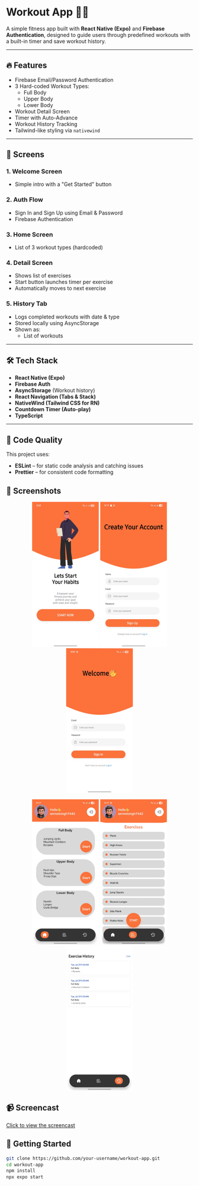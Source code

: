 # Workout App 🏋️‍♂️

A simple fitness app built with **React Native (Expo)** and **Firebase Authentication**, designed to guide users through predefined workouts with a built-in timer and save workout history.

---

## 🔥 Features

- Firebase Email/Password Authentication
- 3 Hard-coded Workout Types:
  - Full Body
  - Upper Body
  - Lower Body
- Workout Detail Screen
- Timer with Auto-Advance
- Workout History Tracking
- Tailwind-like styling via `nativewind`

---

## 📱 Screens

### 1. Welcome Screen
- Simple intro with a "Get Started" button

### 2. Auth Flow
- Sign In and Sign Up using Email & Password
- Firebase Authentication

### 3. Home Screen
- List of 3 workout types (hardcoded)

### 4. Detail Screen
- Shows list of exercises
- Start button launches timer per exercise
- Automatically moves to next exercise

### 5. History Tab
- Logs completed workouts with date & type
- Stored locally using AsyncStorage
- Shown as:
  - List of workouts

---

## 🛠️ Tech Stack

- **React Native (Expo)**
- **Firebase Auth**
- **AsyncStorage** (Workout history)
- **React Navigation (Tabs & Stack)**
- **NativeWind (Tailwind CSS for RN)**
- **Countdown Timer (Auto-play)**
- **TypeScript**

---


## 🧹 Code Quality

This project uses:

- **ESLint** – for static code analysis and catching issues
- **Prettier** – for consistent code formatting

<h2>📸 Screenshots</h2>

<p align="center">
  <img src="./assets/screenshot/welcome.jpg" width="180" alt="Welcome Screen"/>
  <img src="./assets/screenshot/signUp.jpg" width="180" alt="Sign Up Screen"/>
  <img src="./assets/screenshot/signIn.jpg" width="180" alt="Sign In Screen"/>
</p>

<p align="center">
  <img src="./assets/screenshot/home.jpg" width="180" alt="Home Screen"/>
  <img src="./assets/screenshot/detail.jpg" width="180" alt="Workout Detail"/>
  <img src="./assets/screenshot/history.jpg" width="180" alt="History Tab"/>
</p>



## 📹 Screencast

[Click to view the screencast](demo/demo.mp4)



## 🚀 Getting Started

```bash
git clone https://github.com/your-username/workout-app.git
cd workout-app
npm install
npx expo start


